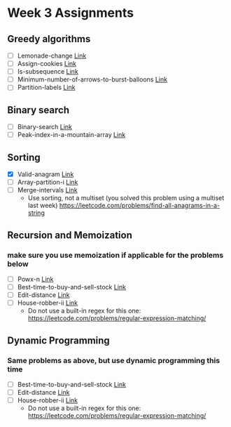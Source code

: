 # Week 3 Assignments

## Greedy algorithms

-   [ ] Lemonade-change [Link](https://leetcode.com/problems/lemonade-change)
-   [ ] Assign-cookies [Link](https://leetcode.com/problems/assign-cookies)
-   [ ] Is-subsequence [Link](https://leetcode.com/problems/is-subsequence)
-   [ ] Minimum-number-of-arrows-to-burst-balloons [Link](https://leetcode.com/problems/minimum-number-of-arrows-to-burst-balloons)
-   [ ] Partition-labels [Link](https://leetcode.com/problems/partition-labels)

## Binary search

-   [ ] Binary-search [Link](https://leetcode.com/problems/binary-search)
-   [ ] Peak-index-in-a-mountain-array [Link](https://leetcode.com/problems/peak-index-in-a-mountain-array)

## Sorting

-   [x] Valid-anagram [Link](https://leetcode.com/problems/valid-anagram)
-   [ ] Array-partition-i [Link](https://leetcode.com/problems/array-partition-i)
-   [ ] Merge-intervals [Link](https://leetcode.com/problems/merge-intervals)
    -   Use sorting, not a multiset (you solved this problem using a multiset last week) https://leetcode.com/problems/find-all-anagrams-in-a-string

## Recursion and Memoization

### make sure you use memoization if applicable for the problems below

-   [ ] Powx-n [Link](https://leetcode.com/problems/powx-n)
-   [ ] Best-time-to-buy-and-sell-stock [Link](https://leetcode.com/problems/best-time-to-buy-and-sell-stock)
-   [ ] Edit-distance [Link](https://leetcode.com/problems/edit-distance)
-   [ ] House-robber-ii [Link](https://leetcode.com/problems/house-robber-ii)
    -   Do not use a built-in regex for this one: https://leetcode.com/problems/regular-expression-matching/

## Dynamic Programming

### Same problems as above, but use dynamic programming this time

-   [ ] Best-time-to-buy-and-sell-stock [Link](https://leetcode.com/problems/best-time-to-buy-and-sell-stock)
-   [ ] Edit-distance [Link](https://leetcode.com/problems/edit-distance)
-   [ ] House-robber-ii [Link](https://leetcode.com/problems/house-robber-ii)
    -   Do not use a built-in regex for this one: https://leetcode.com/problems/regular-expression-matching/
